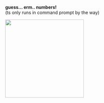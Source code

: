 **guess... erm.. numbers!** <br>
(ts only runs in command prompt by the way)

<img src="https://media.tenor.com/t-BoF157DPoAAAAi/man-face-thunb-up-roblox.gif" width=250>
